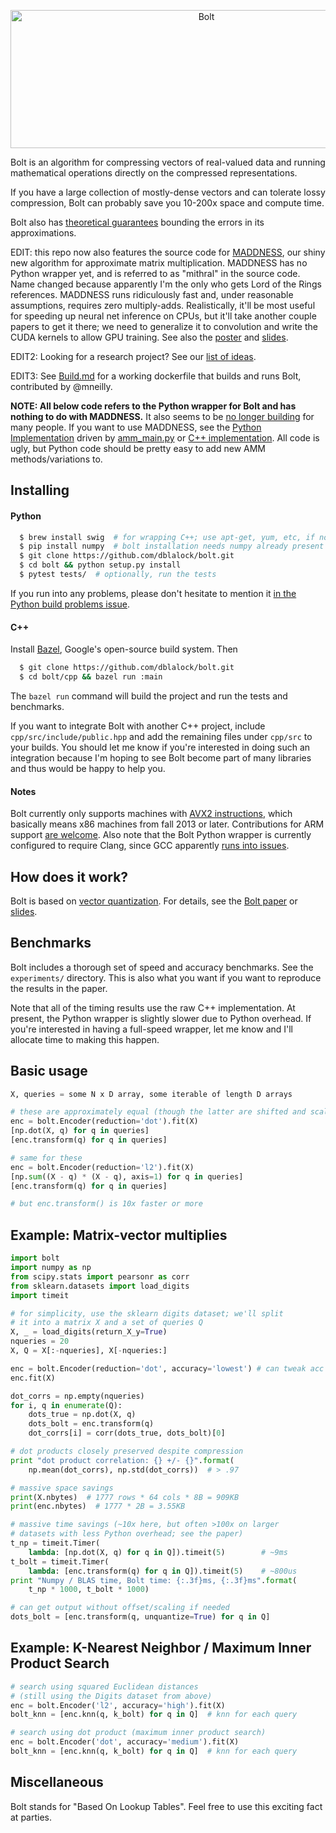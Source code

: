 
<p align="center">
  <img src="https://github.com/dblalock/bolt/blob/master/assets/bolt.jpg?raw=true" alt="Bolt" width="611px" height="221px"/>
  <!-- <img src="https://github.com/dblalock/bolt/blob/master/assets/bolt.jpg?raw=true" alt="Bolt" width="685px" height="248px"/> -->
</p>

Bolt is an algorithm for compressing vectors of real-valued data and running mathematical operations directly on the compressed representations.

If you have a large collection of mostly-dense vectors and can tolerate lossy compression, Bolt can probably save you 10-200x space and compute time.

Bolt also has [theoretical guarantees](https://github.com/dblalock/bolt/blob/master/assets/bolt-theory.pdf?raw=true) bounding the errors in its approximations.

EDIT: this repo now also features the source code for [MADDNESS](https://arxiv.org/abs/2106.10860), our shiny new algorithm for approximate matrix multiplication. MADDNESS has no Python wrapper yet, and is referred to as "mithral" in the source code. Name changed because apparently I'm the only who gets Lord of the Rings references. MADDNESS runs ridiculously fast and, under reasonable assumptions, requires zero multiply-adds. Realistically, it'll be most useful for speeding up neural net inference on CPUs, but it'll take another couple papers to get it there; we need to generalize it to convolution and write the CUDA kernels to allow GPU training. See also the [poster](https://github.com/dblalock/bolt/blob/master/assets/blalock-maddness-poster.png) and [slides](https://github.com/dblalock/bolt/blob/master/assets/snn-maddness.pdf). <!-- (it's lightweight, but still full strength! Get it? Guys...?). -->

EDIT2: Looking for a research project? See our [list of ideas](https://github.com/dblalock/bolt/tree/master/experiments).

EDIT3: See [Build.md](https://github.com/dblalock/bolt/blob/master/BUILD.md) for a working dockerfile that builds and runs Bolt, contributed by @mneilly.

**NOTE: All below code refers to the Python wrapper for Bolt and has nothing to do with MADDNESS.** It also seems to be [no longer building](https://github.com/dblalock/bolt/issues/4) for many people. If you want to use MADDNESS, see the [Python Implementation](https://github.com/dblalock/bolt/blob/45454e6cfbc9300a43da6770abf9715674b47a0f/experiments/python/vq_amm.py#L273) driven by [amm_main.py](https://github.com/dblalock/bolt/blob/45454e6cfbc9300a43da6770abf9715674b47a0f/experiments/python/amm_main.py) or [C++ implementation](https://github.com/dblalock/bolt/blob/45454e6cfbc9300a43da6770abf9715674b47a0f/cpp/src/quantize/mithral.cpp). All code is ugly, but Python code should be pretty easy to add new AMM methods/variations to.

<!-- NOTE: All the code, documentation, and results associated with Bolt's KDD paper can be found in the `experiments/` directory. See the README therein for details. A cleaned-up version of the paper is available [here](https://github.com/dblalock/bolt/blob/master/assets/bolt.pdf?raw=true). -->

## Installing

#### Python

```bash
  $ brew install swig  # for wrapping C++; use apt-get, yum, etc, if not OS X
  $ pip install numpy  # bolt installation needs numpy already present
  $ git clone https://github.com/dblalock/bolt.git
  $ cd bolt && python setup.py install
  $ pytest tests/  # optionally, run the tests
```

If you run into any problems, please don't hesitate to mention it [in the Python build problems issue](https://github.com/dblalock/bolt/issues/4).

#### C++

Install [Bazel](https://bazel.build), Google's open-source build system. Then
```bash
  $ git clone https://github.com/dblalock/bolt.git
  $ cd bolt/cpp && bazel run :main
```

The `bazel run` command will build the project and run the tests and benchmarks.

If you want to integrate Bolt with another C++ project, include `cpp/src/include/public.hpp` and add the remaining files under `cpp/src` to your builds. You should let me know if you're interested in doing such an integration because I'm hoping to see Bolt become part of many libraries and thus would be happy to help you. <!-- Note that the `BoltEncoder` object you'll interact with presently needs something else to feed it k-means centroids-see `python/bolt/bolt_api.py` for an example. -->

#### Notes

Bolt currently only supports machines with [AVX2 instructions](https://en.wikipedia.org/wiki/Advanced_Vector_Extensions#Advanced_Vector_Extensions_2), which basically means x86 machines from fall 2013 or later. Contributions for ARM support [are welcome](https://github.com/dblalock/bolt/issues/2). Also note that the Bolt Python wrapper is currently configured to require Clang, since GCC apparently [runs into issues](https://github.com/dblalock/bolt/issues/4).

## How does it work?

Bolt is based on [vector quantization](https://en.wikipedia.org/wiki/Vector_quantization). For details, see the [Bolt paper](https://arxiv.org/abs/1706.10283) or [slides](https://github.com/dblalock/bolt/blob/master/assets/bolt-slides.pdf?raw=true).

## Benchmarks

Bolt includes a thorough set of speed and accuracy benchmarks. See the `experiments/` directory. This is also what you want if you want to reproduce the results in the paper.

Note that all of the timing results use the raw C++ implementation. At present, the Python wrapper is slightly slower due to Python overhead. If you're interested in having a full-speed wrapper, let me know and I'll allocate time to making this happen.

## Basic usage
```python
X, queries = some N x D array, some iterable of length D arrays

# these are approximately equal (though the latter are shifted and scaled)
enc = bolt.Encoder(reduction='dot').fit(X)
[np.dot(X, q) for q in queries]
[enc.transform(q) for q in queries]

# same for these
enc = bolt.Encoder(reduction='l2').fit(X)
[np.sum((X - q) * (X - q), axis=1) for q in queries]
[enc.transform(q) for q in queries]

# but enc.transform() is 10x faster or more
```

## Example: Matrix-vector multiplies

```python
import bolt
import numpy as np
from scipy.stats import pearsonr as corr
from sklearn.datasets import load_digits
import timeit

# for simplicity, use the sklearn digits dataset; we'll split
# it into a matrix X and a set of queries Q
X, _ = load_digits(return_X_y=True)
nqueries = 20
X, Q = X[:-nqueries], X[-nqueries:]

enc = bolt.Encoder(reduction='dot', accuracy='lowest') # can tweak acc vs speed
enc.fit(X)

dot_corrs = np.empty(nqueries)
for i, q in enumerate(Q):
    dots_true = np.dot(X, q)
    dots_bolt = enc.transform(q)
    dot_corrs[i] = corr(dots_true, dots_bolt)[0]

# dot products closely preserved despite compression
print "dot product correlation: {} +/- {}".format(
    np.mean(dot_corrs), np.std(dot_corrs))  # > .97

# massive space savings
print(X.nbytes)  # 1777 rows * 64 cols * 8B = 909KB
print(enc.nbytes)  # 1777 * 2B = 3.55KB

# massive time savings (~10x here, but often >100x on larger
# datasets with less Python overhead; see the paper)
t_np = timeit.Timer(
    lambda: [np.dot(X, q) for q in Q]).timeit(5)        # ~9ms
t_bolt = timeit.Timer(
    lambda: [enc.transform(q) for q in Q]).timeit(5)    # ~800us
print "Numpy / BLAS time, Bolt time: {:.3f}ms, {:.3f}ms".format(
    t_np * 1000, t_bolt * 1000)

# can get output without offset/scaling if needed
dots_bolt = [enc.transform(q, unquantize=True) for q in Q]
```

## Example: K-Nearest Neighbor / Maximum Inner Product Search
```python
# search using squared Euclidean distances
# (still using the Digits dataset from above)
enc = bolt.Encoder('l2', accuracy='high').fit(X)
bolt_knn = [enc.knn(q, k_bolt) for q in Q]  # knn for each query

# search using dot product (maximum inner product search)
enc = bolt.Encoder('dot', accuracy='medium').fit(X)
bolt_knn = [enc.knn(q, k_bolt) for q in Q]  # knn for each query
```

## Miscellaneous

Bolt stands for "Based On Lookup Tables". Feel free to use this exciting fact at parties.

<!-- 2) If you use Bolt, let me know and I'll link to your project/company. -->


